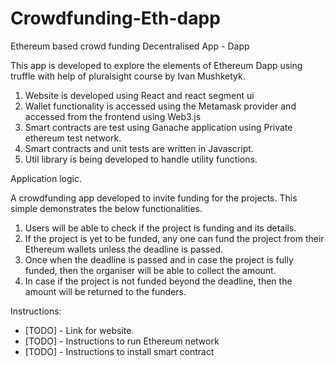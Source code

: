 # Crowdfunding-Eth-dapp
Ethereum based crowd funding Decentralised App - Dapp


This app is developed to explore the elements of Ethereum Dapp using truffle with help of pluralsight course by Ivan Mushketyk. 

1. Website is developed using React and react segment ui
2. Wallet functionality is accessed using the Metamask provider and accessed from the frontend using Web3.js
3. Smart contracts are test using Ganache application using Private ethereum test network.
4. Smart contracts and unit tests are written in Javascript.
5. Util library is being developed to handle utility functions.


Application logic.

A crowdfunding app developed to invite funding for the projects. This simple demonstrates the below functionalities.
1. Users will be able to check if the project is funding and its details.
2. If the project is yet to be funded, any one can fund the project from their Ethereum wallets unless the deadline is passed.
3. Once when the deadline is passed and in case the project is fully funded, then the organiser will be able to collect the amount.
4. In case if the project is not funded beyond the deadline, then the amount will be returned to the funders.


Instructions:

- [TODO] - Link for website.
- [TODO] - Instructions to run Ethereum network
- [TODO] - Instructions to install smart contract
